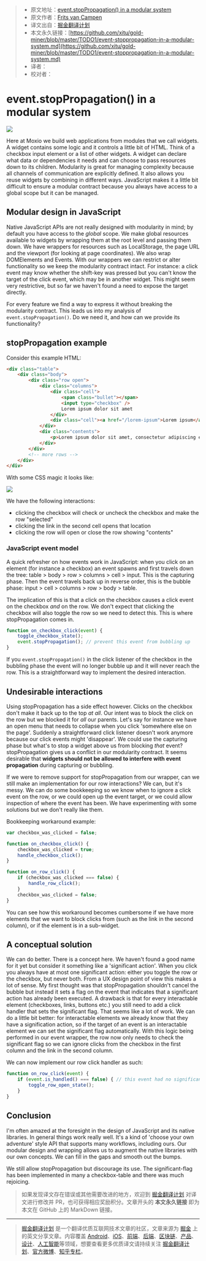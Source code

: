 > * 原文地址：[event.stopPropagation() in a modular system](https://www.moxio.com/blog/19/event-stoppropagation-in-a-modular-system)
> * 原文作者：[Frits van Campen](https://www.moxio.com/blog/blogger/7/frits-van-campen)
> * 译文出自：[掘金翻译计划](https://github.com/xitu/gold-miner)
> * 本文永久链接：[https://github.com/xitu/gold-miner/blob/master/TODO1/event-stoppropagation-in-a-modular-system.md](https://github.com/xitu/gold-miner/blob/master/TODO1/event-stoppropagation-in-a-modular-system.md)
> * 译者：
> * 校对者：

# event.stopPropagation() in a modular system

![](https://www.moxio.com/documents/gfx/page_images/blog.header_1.png)

Here at Moxio we build web applications from modules that we call widgets. A widget contains some logic and it controls a little bit of HTML. Think of a checkbox input element or a list of other widgets. A widget can declare what data or dependencies it needs and can choose to pass resources down to its children. Modularity is great for managing complexity because all channels of communication are explicitly defined. It also allows you reuse widgets by combining in different ways. JavaScript makes it a little bit difficult to ensure a modular contract because you always have access to a global scope but it can be managed.

## Modular design in JavaScript

Native JavaScript APIs are not really designed with modularity in mind; by default you have access to the _global_ scope. We make global resources available to widgets by wrapping them at the root level and passing them down. We have wrappers for resources such as LocalStorage, the page URL and the viewport (for looking at page coordinates). We also wrap DOMElements and Events. With our wrappers we can restrict or alter functionality so we keep the modularity contract intact. For instance: a click event may know whether the shift-key was pressed but you can't know the target of the click event, which may be in another widget. This might seem very restrictive, but so far we haven't found a need to expose the target directly.

For every feature we find a way to express it without breaking the modularity contract. This leads us into my analysis of `event.stopPropagation()`. Do we need it, and how can we provide its functionality?

## stopPropagation example

Consider this example HTML:

```html
<div class="table">
    <div class="body">
        <div class="row open">
            <div class="columns">
                <div class="cell">
                    <span class="bullet"></span>
                    <input type="checkbox" />
                    Lorem ipsum dolor sit amet
                </div>
                <div class="cell"><a href="/lorem-ipsum">Lorem ipsum</a></div>
            </div>
            <div class="contents">
                <p>Lorem ipsum dolor sit amet, consectetur adipiscing elit.</p>
            </div>
        </div>
        <!-- more rows -->
    </div>
</div>
```

With some CSS magic it looks like:

![](https://www.moxio.com/documents/gfx/blog.stoppropagation.png)

We have the following interactions:

*   clicking the checkbox will check or uncheck the checkbox and make the row "selected"
*   clicking the link in the second cell opens that location
*   clicking the row will open or close the row showing "contents"

### JavaScript event model

A quick refresher on how events work in JavaScript: when you click on an element (for instance a checkbox) an event spawns and first travels down the tree: table > body > row > columns > cell > input. This is the capturing phase. Then the event travels back up in reverse order, this is the bubble phase: input > cell > columns > row > body > table.

The implication of this is that a click on the checkbox causes a click event on the checkbox _and_ on the row. We don't expect that clicking the checkbox will also toggle the row so we need to detect this. This is where stopPropagation comes in.

```javascript
function on_checkbox_click(event) {
    toggle_checkbox_state();
    event.stopPropagation(); // prevent this event from bubbling up
}
```

If you `event.stopPropagation()` in the click listener of the checkbox in the bubbling phase the event will no longer bubble up and it will never reach the row. This is a straightforward way to implement the desired interaction.

## Undesirable interactions

Using stopPropagation has a side effect however. Clicks on the checkbox don't make it back up to the top _at all_. Our intent was to block the click on the row but we blocked it for _all_ our parents. Let's say for instance we have an open menu that needs to collapse when you click 'somewhere else on the page'. Suddenly a straightforward click listener doesn't work anymore because our click events might 'disappear'. We could use the capturing phase but what's to stop a widget above us from blocking _that_ event? stopPropagation gives us a conflict in our modularity contract. It seems desirable that **widgets should not be allowed to interfere with event propagation** during capturing or bubbling.

If we were to remove support for stopPropagation from our wrapper, can we still make an implementation for our row interactions? We can, but it's messy. We can do some bookkeeping so we know when to ignore a click event on the row, or we could open up the event target, or we could allow inspection of where the event has been. We have experimenting with some solutions but we don't really like them.

Bookkeeping workaround example:

```javascript
var checkbox_was_clicked = false;

function on_checkbox_click() {
    checkbox_was_clicked = true;
    handle_checkbox_click();
}

function on_row_click() {
    if (checkbox_was_clicked === false) {
        handle_row_click();
    }
    checkbox_was_clicked = false;
}
```

You can see how this workaround becomes cumbersome if we have more elements that we want to block clicks from (such as the link in the second column), or if the element is in a sub-widget.

## A conceptual solution

We can do better. There is a concept here. We haven't found a good name for it yet but consider it something like a 'significant action'. When you click you always have at most one significant action: either you toggle the row or the checkbox, but never both. From a UX design point of view this makes a lot of sense. My first thought was that stopPropagation shouldn't cancel the bubble but instead it sets a flag on the event that indicates that a significant action has already been executed. A drawback is that for every interactable element (checkboxes, links, buttons etc.) you still need to add a click handler that sets the significant flag. That seems like a lot of work. We can do a little bit better: for interactable elements we already know that they have a signification action, so if the target of an event is an interactable element we can set the significant flag automatically. With this logic being performed in our event wrapper, the row now only needs to check the significant flag so we can ignore clicks from the checkbox in the first column and the link in the second column.

We can now implement our row click handler as such:

```javascript
function on_row_click(event) {
    if (event.is_handled() === false) { // this event had no significant action
        toggle_row_open_state();
    }
}
```

## Conclusion

I'm often amazed at the foresight in the design of JavaScript and its native libraries. In general things work really well. It's a kind of 'choose your own adventure' style API that supports many workflows, including ours. Our modular design and wrapping allows us to augment the native libraries with our own concepts. We can fill in the gaps and smooth out the bumps.

We still allow stopPropagation but discourage its use. The significant-flag has been implemented in many a checkbox-table and there was much rejoicing.

> 如果发现译文存在错误或其他需要改进的地方，欢迎到 [掘金翻译计划](https://github.com/xitu/gold-miner) 对译文进行修改并 PR，也可获得相应奖励积分。文章开头的 **本文永久链接** 即为本文在 GitHub 上的 MarkDown 链接。

---

> [掘金翻译计划](https://github.com/xitu/gold-miner) 是一个翻译优质互联网技术文章的社区，文章来源为 [掘金](https://juejin.im) 上的英文分享文章。内容覆盖 [Android](https://github.com/xitu/gold-miner#android)、[iOS](https://github.com/xitu/gold-miner#ios)、[前端](https://github.com/xitu/gold-miner#前端)、[后端](https://github.com/xitu/gold-miner#后端)、[区块链](https://github.com/xitu/gold-miner#区块链)、[产品](https://github.com/xitu/gold-miner#产品)、[设计](https://github.com/xitu/gold-miner#设计)、[人工智能](https://github.com/xitu/gold-miner#人工智能)等领域，想要查看更多优质译文请持续关注 [掘金翻译计划](https://github.com/xitu/gold-miner)、[官方微博](http://weibo.com/juejinfanyi)、[知乎专栏](https://zhuanlan.zhihu.com/juejinfanyi)。
